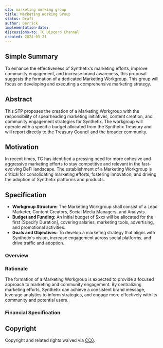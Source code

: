 ```yaml
---
stp: marketing working group
title: Marketing Working Group
status: Draft
author: Derrick
implementation-date: 
discussions-to: TC Discord Channel
created: 2024-03-21
---
```

<!--You can leave these HTML comments in your merged STP and delete the visible duplicate text guides, they will not appear and may be helpful to refer to if you edit it again. This is the suggested template for new STPs. Note that  an STP number will be assigned by an editor. When opening a pull request to submit your STP, please use an abbreviated title in the filename, `stp-draft_title_abbrev.md`. The title should be 44 characters or less.-->

## Simple Summary
<!--"If you can't explain it simply, you don't understand it well enough." Simply describe the outcome the proposed change intends to achieve. This should be non-technical and accessible to a casual community member.-->
To enhance the effectiveness of Synthetix's marketing efforts, improve community engagement, and increase brand awareness, this proposal suggests the formation of a dedicated Marketing Workgroup. This group will focus on developing and executing a comprehensive marketing strategy.


## Abstract

<!--A short (~200 word) description of the proposed change, the abstract should clearly describe the proposed change. This is what _will_ be done if the STP is implemented, not _why_ it should be done or _how_ it will be done. If the STP proposes sending X tokens to Y each week, write, "we propose to send X tokens to Y each week".-->

This STP proposes the creation of a Marketing Workgroup with the responsibility of spearheading marketing initiatives, content creation, and community engagement strategies for Synthetix. The workgroup will operate with a specific budget allocated from the Synthetix Treasury and will report directly to the Treasury Council and the broader community.


## Motivation

<!--This is the problem statement. This is the *why* of the STP. It should clearly explain *why* the current state of the protocol is inadequate.  It is critical that you explain *why* the change is needed, if the STP proposes changing how something is calculated, you must address *why* the current calculation is inaccurate or wrong. This is not the place to describe how the STP will address the issue!-->

In recent times, TC has identified a pressing need for more cohesive and aggressive marketing efforts to stay competitive and relevant in the fast-evolving DeFi landscape. The establishment of a Marketing Workgroup is critical for consolidating marketing efforts, fostering innovation, and driving the adoption of Synthetix platforms and products.
 

## Specification

<!--The specification should describe the syntax and semantics of any new feature, there are five sections
1. Overview
2. Rationale
3. Financial Specification
4. Configurable Values
-->
- **Workgroup Structure:** The Marketing Workgroup shall consist of a Lead Marketer, Content Creators, Social Media Managers, and Analysts.
- **Budget and Funding:** An initial budget of $xxx will be allocated for the first [Specify Duration], covering salaries, marketing tools, advertising, and promotional activities.
- **Goals and Objectives:** To develop a marketing strategy that aligns with Synthetix's vision, increase engagement across social platforms, and drive traffic and adoption.

### Overview

<!--This is a high level overview of *how* the STP will solve the problem. The overview should clearly describe how the new feature will be implemented.-->



### Rationale

<!--This is where you explain the reasoning behind how you propose to solve the problem. Why did you propose this use of funds – what were the considerations. The rationale fleshes out the motivation and reasoning behind decisions that were made. It should describe any alternate ideas that were considered and related work. The rationale may also provide evidence of consensus within the community, and should discuss important objections or concerns raised during discussion.-->

The formation of a Marketing Workgroup is expected to provide a focused approach to marketing and community engagement. By centralizing marketing efforts, Synthetix can achieve a consistent brand message, leverage analytics to inform strategies, and engage more effectively with its community and potential users.

### Financial Specification

<!--The financial specification should outline the the tokens, amounts, destinations, and schedule of funds to be moved. If appropriate, any technical considerations should also be included here – that is, changes to any of the interfaces Synthetix currently exposes or the creations of new ones.-->




## Copyright

Copyright and related rights waived via [CC0](https://creativecommons.org/publicdomain/zero/1.0/).
